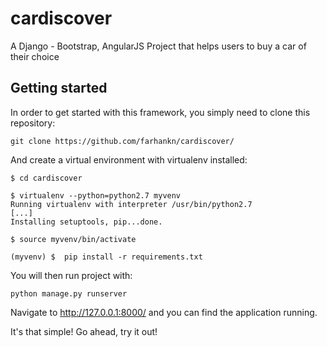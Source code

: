 cardiscover
==============

A Django - Bootstrap, AngularJS Project that helps users to buy a car of their choice

Getting started
---------------

In order to get started with this framework, you simply need to clone this repository:

```
git clone https://github.com/farhankn/cardiscover/
```

And create a virtual environment with virtualenv installed:

```
$ cd cardiscover

$ virtualenv --python=python2.7 myvenv
Running virtualenv with interpreter /usr/bin/python2.7
[...]
Installing setuptools, pip...done.

$ source myvenv/bin/activate

(myvenv) $  pip install -r requirements.txt

```

You will then run project with:

```
python manage.py runserver
```

Navigate to http://127.0.0.1:8000/ and you can find the application running. 

It's that simple! Go ahead, try it out!

